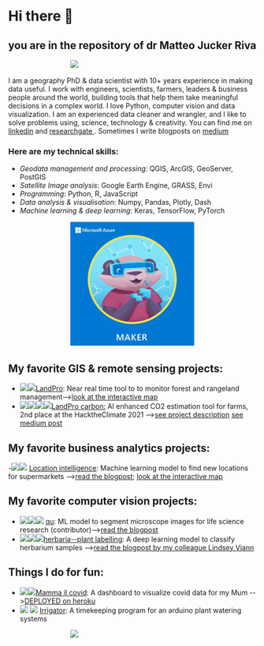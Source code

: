 # Hi there 👋



## you are in the repository of dr Matteo Jucker Riva   

<div style="display: block;  margin-left: auto;  margin-right: auto;  width: 50%;"><img src="images/my_name_is.gif" width=400 ></div>

I am a geography PhD & data scientist with 10+ years experience in making data useful. I work with engineers, scientists, farmers, leaders & business people around the world, building tools that help them take meaningful decisions in a complex world. I love Python, computer vision and data visualization. I am an experienced data cleaner and wrangler, and I like to solve problems using, science, technology & creativity. 
You can find me on [linkedin](https://www.linkedin.com/in/matteojriva/) and [researchgate 
](https://www.researchgate.net/profile/Matteo_Jucker_Riva). Sometimes I write blogposts on [medium](https://matteo-jriva.medium.com/)

### Here are my technical skills:

- *Geodata management and processing*: QGIS, ArcGIS, GeoServer, PostGIS
- *Satellite Image analysis*: Google Earth Engine, GRASS, Envi
- *Programming*: Python, R, JavaScript
- *Data analysis & visualisation*: Numpy, Pandas, Plotly, Dash
- *Machine learning & deep learning*: Keras, TensorFlow, PyTorch

<a style="display: block;  margin-left: auto;  margin-right: auto;  width: 50%;" href="https://jumpnet.enjinx.io/eth/asset/68c0000000000030?source=EnjinWallet-1.14.1">
  <img src="images/maker_badge.png" width=300>
</a>

## My favorite GIS & remote sensing projects:

- <a><img class="GEE" width="30" src="https://b.thumbs.redditmedia.com/X9PQAO7ZF1oj5ZxFmgWBFHP-xzqHlRJoUxnzBno2jcA.png"></a><a><img class="JS" width="30" src="https://upload.wikimedia.org/wikipedia/commons/9/99/Unofficial_JavaScript_logo_2.svg"></a>[LandPro](https://github.com/ciskoh/LandProductivity):  Near real time tool to to monitor forest and rangeland management-->[look at the interactive map](https://matteojriva.users.earthengine.app/view/suiviedesinterventionsmidelt)    
- <a><img class="python" width="30" src="https://upload.wikimedia.org/wikipedia/commons/c/c3/Python-logo-notext.svg"></a><a><img class="tf" width="30" src="https://upload.wikimedia.org/wikipedia/commons/2/2d/Tensorflow_logo.svg"></a><a><img class="GEE" width="30" src="https://b.thumbs.redditmedia.com/X9PQAO7ZF1oj5ZxFmgWBFHP-xzqHlRJoUxnzBno2jcA.png"></a><a><img class="CV2" width="30" src="https://upload.wikimedia.org/wikipedia/commons/3/32/OpenCV_Logo_with_text_svg_version.svg"></a>[LandPro carbon:](https://github.com/ciskoh/climate_hackathon) AI enhanced CO2 estimation tool for farms, 2nd place at the HacktheClimate 2021 -->[see project description](https://devpost.com/software/landpro) [see medium post](https://matteo-jriva.medium.com/our-experience-at-the-hacktheclimate-2021-28ae8e01700d)   


## My favorite business analytics projects:
 
-<a><img class="python" width="30" src="https://upload.wikimedia.org/wikipedia/commons/c/c3/Python-logo-notext.svg"></a><a><img class="qgis" width="30" src="https://upload.wikimedia.org/wikipedia/commons/9/91/QGIS_logo_new.svg"></a> [Location intelligence](https://github.com/ciskoh/migros_branch_optimisation):
Machine learning model to find new locations for supermarkets -->[read the blogpost](https://matteo-jriva.medium.com/location-intelligence-the-branch-network-optimization-problem-4aa4740088d8); [look at the interactive map](https://www.google.com/maps/d/u/0/edit?mid=1_uX0U2V-byD1GLv0KRuWC2Gxv2wRuNT7&usp=sharing)

## My favorite computer vision projects:   

- <a><img class="PY" width="30" src="https://upload.wikimedia.org/wikipedia/commons/c/c3/Python-logo-notext.svg"></a><a><img class="tf" width="30" src="https://upload.wikimedia.org/wikipedia/commons/2/2d/Tensorflow_logo.svg"></a><a><img class="PYTORCH" width="30" src="https://upload.wikimedia.org/wikipedia/commons/1/10/PyTorch_logo_icon.svg"></a> [qu](https://github.com/ciskoh/qu): ML model to segment microscope images for life science research (contributor)-->[read the blogpost](https://matteo-jriva.medium.com/on-a-cell-spotting-journey-with-qu-be253b21e6e7)   
- <a><img class="PY" width="30" src="https://upload.wikimedia.org/wikipedia/commons/c/c3/Python-logo-notext.svg"></a><a><img class="tf" width="30" src="https://upload.wikimedia.org/wikipedia/commons/2/2d/Tensorflow_logo.svg"></a><a><img class="CV2" width="30" src="https://upload.wikimedia.org/wikipedia/commons/3/32/OpenCV_Logo_with_text_svg_version.svg"></a>[herbaria--plant labelling](https://github.com/ciskoh/herbaria--plant-labeling): A deep learning model to classify herbarium samples -->[read the blogpost by my colleague Lindsey Viann](https://lindseyviann.medium.com/final-bootcamp-blitz-b0e94407b0a)

## Things I do for fun:   

- <a><img class="PY" width="30" src="https://upload.wikimedia.org/wikipedia/commons/c/c3/Python-logo-notext.svg"></a><a><img class="PLOTLY" width="40" src="https://cdn-images-1.medium.com/max/100/1*4s68xZ7SUymwwDBn3V97hQ@2x.png"></a>[Mamma il covid](https://github.com/ciskoh/mamma-il-covid): A dashboard to visualize covid data for my Mum -->[DEPLOYED on heroku](https://covid-data-for-mums.herokuapp.com/)
- <a><img class="C++" width="30" src="https://raw.githubusercontent.com/isocpp/logos/master/cpp_logo.png"></a> <a><img class="ARDU" width="40" src="https://upload.wikimedia.org/wikipedia/commons/8/87/Arduino_Logo.svg"></a> [Irrigator](https://github.com/ciskoh/irrigator_v2): A timekeeping program for an arduino plant watering systems

<div style="display: block;  margin-left: auto;  margin-right: auto;  width: 50%;"><img src="images/contact_me.gif" width=400 ></div>


